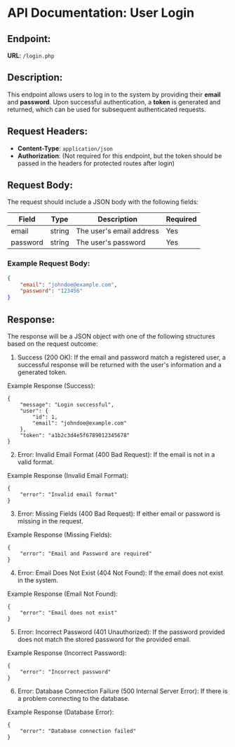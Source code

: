# API Documentation: User Login

## Endpoint:
**URL**: `/login.php`


## Description:
This endpoint allows users to log in to the system by providing their **email** and **password**. Upon successful authentication, a **token** is generated and returned, which can be used for subsequent authenticated requests.

## Request Headers:

- **Content-Type**: `application/json`
- **Authorization**: (Not required for this endpoint, but the token should be passed in the headers for protected routes after login)

## Request Body:
The request should include a JSON body with the following fields:

| Field     | Type   | Description                                    | Required |
|-----------|--------|------------------------------------------------|----------|
| email     | string | The user's email address                       | Yes      |
| password  | string | The user's password                            | Yes      |

### Example Request Body:
```json
{
    "email": "johndoe@example.com",
    "password": "123456"
}
```
## Response:
The response will be a JSON object with one of the following structures based on the request outcome:

1. Success (200 OK):
If the email and password match a registered user, a successful response will be returned with the user's information and a generated token.

Example Response (Success):
```
{
    "message": "Login successful",
    "user": {
        "id": 1,
        "email": "johndoe@example.com"
    },
    "token": "a1b2c3d4e5f6789012345678"
}
```
2. Error: Invalid Email Format (400 Bad Request):
If the email is not in a valid format.

Example Response (Invalid Email Format):
```
{
    "error": "Invalid email format"
}
```
3. Error: Missing Fields (400 Bad Request):
If either email or password is missing in the request.

Example Response (Missing Fields):
```
{
    "error": "Email and Password are required"
}
```
4. Error: Email Does Not Exist (404 Not Found):
If the email does not exist in the system.

Example Response (Email Not Found):
```
{
    "error": "Email does not exist"
}
```
5. Error: Incorrect Password (401 Unauthorized):
If the password provided does not match the stored password for the provided email.

Example Response (Incorrect Password):
```
{
    "error": "Incorrect password"
}
```
6. Error: Database Connection Failure (500 Internal Server Error):
If there is a problem connecting to the database.

Example Response (Database Error):
```
{
    "error": "Database connection failed"
}
```
